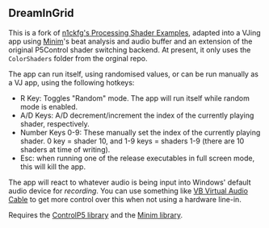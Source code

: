 ## DreamInGrid 

This is a fork of [n1ckfg's Processing Shader Examples](https://github.com/genekogan/Processing-Shader-Examples/), adapted into a VJing app using [Minim](https://code.compartmental.net/minim/)'s beat analysis and audio buffer and an extension of the original P5Control shader switching backend.
At present, it only uses the `ColorShaders` folder from the orginal repo. 

The app can run itself, using randomised values, or can be run manually as a VJ app, using the following hotkeys:

- R Key: Toggles "Random" mode. The app will run itself while random mode is enabled.
- A/D Keys: A/D decrement/increment the index of the currently playing shader, respectively. 
- Number Keys 0-9: These manually set the index of the currently playing shader. 0 key = shader 10, and 1-9 keys = shaders 1-9 (there are 10 shaders at time of writing).
- Esc: when running one of the release executables in full screen mode, this will kill the app. 

The app will react to whatever audio is being input into Windows' default audio device for *recording*. You can use something like [VB Virtual Audio Cable](https://vb-audio.com/Cable/) to get more control over this when not using a hardware line-in. 

Requires the [ControlP5 library](http://www.sojamo.de/libraries/controlP5/) and the [Minim library](https://code.compartmental.net/minim/).
